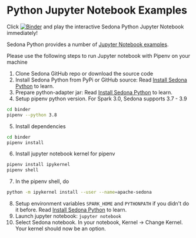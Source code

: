 # Python Jupyter Notebook Examples

Click [![Binder](https://mybinder.org/badge_logo.svg)](https://mybinder.org/v2/gh/apache/incubator-sedona/HEAD?filepath=binder) and play the interactive Sedona Python Jupyter Notebook immediately!

Sedona Python provides a number of [Jupyter Notebook examples](https://github.com/apache/incubator-sedona/blob/master/binder/).


Please use the following steps to run Jupyter notebook with Pipenv on your machine

1. Clone Sedona GitHub repo or download the source code
2. Install Sedona Python from PyPi or GitHub source: Read [Install Sedona Python](/download/overview/#install-sedona) to learn.
3. Prepare python-adapter jar: Read [Install Sedona Python](/download/overview/#prepare-python-adapter-jar) to learn.
4. Setup pipenv python version. For Spark 3.0, Sedona supports 3.7 - 3.9
```bash
cd binder
pipenv --python 3.8
```
5. Install dependencies
```bash
cd binder
pipenv install
```
6. Install jupyter notebook kernel for pipenv
```bash
pipenv install ipykernel
pipenv shell
```
7. In the pipenv shell, do
```bash
python -m ipykernel install --user --name=apache-sedona
```
8. Setup environment variables `SPARK_HOME` and `PYTHONPATH` if you didn't do it before. Read [Install Sedona Python](/download/overview/#setup-environment-variables) to learn.
9. Launch jupyter notebook: `jupyter notebook`
10. Select Sedona notebook. In your notebook, Kernel -> Change Kernel. Your kernel should now be an option.
